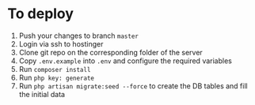 # To deploy

1. Push your changes to branch `master`
1. Login via ssh to hostinger
1. Clone git repo on the corresponding folder of the server
1. Copy `.env.example` into `.env` and configure the required variables
1. Run `composer install`
1. Run `php key: generate`
1. Run `php artisan migrate:seed --force` to create the DB tables and fill the initial data
